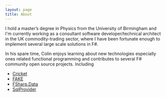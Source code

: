 ```yaml
---
layout: page
title: About
---
```


I hold a master’s degree in Physics from the University of Birmingham
and I'm currently working as a consultant software developer/technical
architect in the UK commodity-trading sector, where I have been
fortunate enough to implement several large scale solutions in F#.

In his spare time, Colin enjoys learning about new technologies
especially ones related functional programming and contributes to
several F# community open source projects. Including

* [Cricket](http://github.com/fsprojects/Cricket)
* [FAKE](http://github.com/fsharp/Fake)
* [FSharp.Data](http://github.com/fsharp/FSharp.Data)
* [SqlProvider](http://github.com/fsprojects/SqlProvider)

